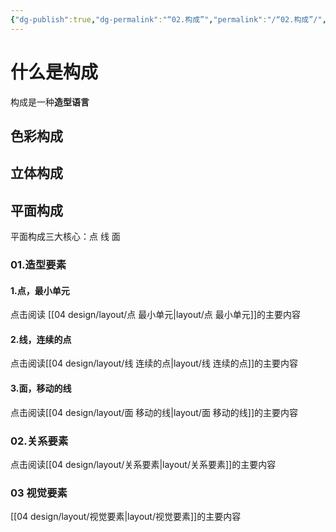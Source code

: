 ```yaml
---
{"dg-publish":true,"dg-permalink":"“02.构成”","permalink":"/“02.构成”/","title":"02.构成","tags":["设计","难度/基础","板式"]}
---
```



# 什么是构成

构成是一种**造型语言**

## 色彩构成

## 立体构成

## 平面构成

平面构成三大核心：点 线 面

### 01.造型要素

#### 1.点，最小单元

点击阅读 [[04 design/layout/点 最小单元\|layout/点 最小单元]]的主要内容

#### 2.线，连续的点

点击阅读[[04 design/layout/线 连续的点\|layout/线 连续的点]]的主要内容

#### 3.面，移动的线

点击阅读[[04 design/layout/面 移动的线\|layout/面 移动的线]]的主要内容

### 02.关系要素

点击阅读[[04 design/layout/关系要素\|layout/关系要素]]的主要内容

### 03 视觉要素

[[04 design/layout/视觉要素\|layout/视觉要素]]的主要内容

